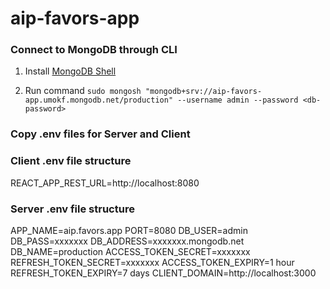 # aip-favors-app

### Connect to MongoDB through CLI

1. Install [MongoDB Shell](https://www.mongodb.com/try/download/shell)

2. Run command `sudo mongosh "mongodb+srv://aip-favors-app.umokf.mongodb.net/production" --username admin --password <db-password>`

### Copy .env files for Server and Client

### Client .env file structure

REACT_APP_REST_URL=http://localhost:8080

### Server .env file structure

APP_NAME=aip.favors.app
PORT=8080
DB_USER=admin
DB_PASS=xxxxxxx
DB_ADDRESS=xxxxxxx.mongodb.net
DB_NAME=production
ACCESS_TOKEN_SECRET=xxxxxxx
REFRESH_TOKEN_SECRET=xxxxxxx
ACCESS_TOKEN_EXPIRY=1 hour
REFRESH_TOKEN_EXPIRY=7 days
CLIENT_DOMAIN=http://localhost:3000
